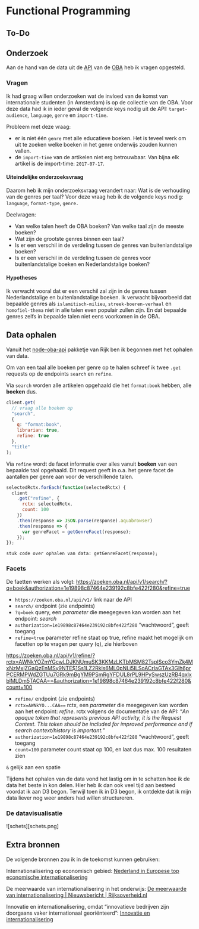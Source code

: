 # Functional Programming

## To-Do

## Onderzoek

Aan de hand van de data uit de [API](https://zoeken.oba.nl/api/v1/) van de [OBA](https://www.oba.nl) heb ik vragen opgesteld.

### Vragen

Ik had graag willen onderzoeken wat de invloed van de komst van internationale studenten (in Amsterdam) is op de collectie van de OBA. Voor deze data had ik in ieder geval de volgende keys nodig uit de API: `target-audience`, `language`, `genre` en `import-time`.

Probleem met deze vraag:

- er is niet één `genre` met alle educatieve boeken. Het is teveel werk om uit te zoeken welke boeken in het genre onderwijs zouden kunnen vallen.
- de `import-time` van de artikelen niet erg betrouwbaar. Van bijna elk artikel is de import-time: `2017-07-17`.

#### Uiteindelijke onderzoeksvraag

Daarom heb ik mijn onderzoeksvraag verandert naar: Wat is de verhouding van de genres per taal?
Voor deze vraag heb ik de volgende keys nodig: `language`, `format-type`, `genre.`

Deelvragen:

- Van welke talen heeft de OBA boeken? Van welke taal zijn de meeste boeken?
- Wat zijn de grootste genres binnen een taal?
- Is er een verschil in de verdeling tussen de genres van buitenlandstalige boeken?
- Is er een verschil in de verdeling tussen de genres voor buitenlandstalige boeken en Nederlandstalige boeken?

#### Hypotheses

Ik verwacht vooral dat er een verschil zal zijn in de genres tussen Nederlandstalige en buitenlandstalige boeken. Ik verwacht bijvoorbeeld dat bepaalde genres als `islamitisch-milieu`, `streek-boeren-verhaal` en `homofiel-thema` niet in alle talen even populair zullen zijn. En dat bepaalde genres zelfs in bepaalde talen niet eens voorkomen in de OBA.

## Data ophalen

Vanuit het [node-oba-api](https://github.com/rijkvanzanten/node-oba-api) pakketje van Rijk ben ik begonnen met het ophalen van data.

Om van een taal alle boeken per genre op te halen schreef ik twee `.get` requests op de endpoints `search` en `refine`.

Via `search` worden alle artikelen opgehaald die het `format:book` hebben, alle **boeken** dus.

```javascript
client.get(
  // vraag alle boeken op
  "search",
  {
    q: "format:book",
    librarian: true,
    refine: true
  },
  "title"
);
```

Via `refine` wordt de facet informatie over alles vanuit **boeken** van een bepaalde taal opgehaald. Dit request geeft in o.a. het genre facet de aantallen per genre aan voor de verschillende talen.

```javascript
selectedRctx.forEach(function(selectedRctx) {
  client
    .get("refine", {
      rctx: selectedRctx,
      count: 100
    })
    .then(response => JSON.parse(response).aquabrowser)
    .then(response => {
      var genreFacet = getGenreFacet(response);
    });
});
```

```
stuk code over ophalen van data: getGenreFacet(response);
```

### Facets

De faetten werken als volgt:
https://zoeken.oba.nl/api/v1/search/?q=boek&authorization=1e19898c87464e239192c8bfe422f280&refine=true

- `https://zoeken.oba.nl/api/v1/` link naar de API
- `search/` endpoint (zie endpoints)
- `?q=boek` query, een _parameter_ die meegegeven kan worden aan het endpoint: _search_
- `authorization=1e19898c87464e239192c8bfe422f280` “wachtwoord”, geeft toegang
- `refine=true` parameter refine staat op true, refine maakt het mogelijk om facetten op te vragen per query (q), zie hierboven

https://zoeken.oba.nl/api/v1/refine/?rctx=AWNkYOZmYGcwLDJKNUmuSK3KKMzLKTbMSM82TspISco3YmZk4MxNzMxjZGaQzEnMSy9NTE$1Ss1LZ2Rkls6ML0pNLi5ILSoACrIaGTAx3Glh6prPCERMPWdZGTUu7GRk9mBgYM9PSmRgYFDUL8rPL9HPySwszUzRB4qxlxblMLDm5TACAA==&authorization=1e19898c87464e239192c8bfe422f280&count=100

- `refine/` endpoint (zie endpoints)
- `rctx=AWNkYO...CAA==` rctx, een _parameter_ die meegegeven kan worden aan het endpoint: _refine_. rctx volgens de documentatie van de API: “_An opaque token that represents previous API activity, it is the Request Context. This token should be included for improved performance and if search context/history is important._”
- `authorization=1e19898c87464e239192c8bfe422f280` “wachtwoord”, geeft toegang
- `count=100` parameter count staat op 100, en laat dus max. 100 resultaten zien

`&` gelijk aan een spatie

Tijdens het ophalen van de data vond het lastig om in te schatten hoe ik de data het beste in kon delen. Hier heb ik dan ook veel tijd aan besteed voordat ik aan D3 begon. Terwijl toen ik in D3 begon, ik ontdekte dat ik mijn data liever nog weer anders had willen structureren.

### De datavisualisatie

![schets][schets.png]

## Extra bronnen

De volgende bronnen zou ik in de toekomst kunnen gebruiken:

Internationalisering op economisch gebied: [Nederland in Europese top economische internationalisering](https://www.cbs.nl/nl-nl/achtergrond/2014/38/nederland-in-europese-top-economische-internationalisering)

De meerwaarde van internationalisering in het onderwijs: [De meerwaarde van internationalisering | Nieuwsbericht | Rijksoverheid.nl](https://www.rijksoverheid.nl/actueel/nieuws/2018/06/04/de-meerwaarde-van-internationalisering)

Innovatie en internationalisering, omdat “innovatieve bedrijven
zijn doorgaans vaker internationaal georiënteerd”: [Innovatie en internationalisering](https://www.cbs.nl/nl-nl/achtergrond/2018/13/innovatie-en-internationalisering)
